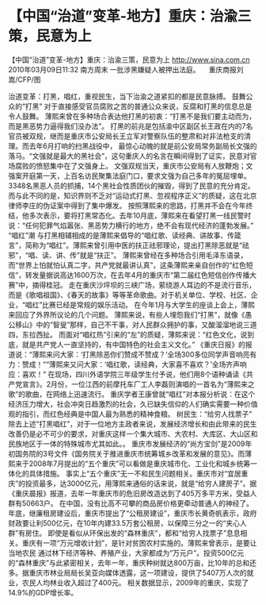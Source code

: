 # 【中国“治道”变革-地方】重庆：治渝三策，民意为上

【中国“治道”变革-地方】重庆：治渝三策，民意为上
http://www.sina.com.cn  2010年03月09日11:32  南方周末
一批涉黑嫌疑人被押出法庭。 　重庆商报刘嵩/CFP/图

治道变革：打黑，唱红，重视民生，当下治渝之道紧扣的都是民意脉搏。
鼓舞公众的“打黑”
对于直接感受官员腐败之苦的普通公众来说，反腐和打黑的信息总是令人鼓舞。
薄熙来曾在多种场合表达他打黑的初衷：“打黑不是我们要主动而为，而是黑恶势力逼得我们没办法”。
打黑的前兆是包括渝中区副区长王政在内的7名官员被双规，继而是重庆市公安局长王立军对警察队伍的整肃和对非法枪支的清理。而去年6月打响的扫黑战役中， 最惊心动魄的就是前公安局常务副局长文强的落马。“文强就是最大的黑社会”，这句重庆人的名言在瞬间得到了证实，民意对官场腐败的愤怒集中在了文强身上。 文强双规当天，重庆市公安局有人放鞭炮；文强案开庭第一天，上百名访民聚集法庭门口，要求文强为自己多年的冤屈埋单。
3348名黑恶人员的抓捕，14个黑社会性质团伙的摧毁，得到了民意的充分肯定。而与此不同的是，知识界则不乏对“运动式打黑、忽视程序正义”的质疑，这在北京律师李庄的伪证案中得到了集中爆发。
按照薄熙来的思路，打黑并不会在今年终结，他多次表示，要将打黑常态化。去年10月底，薄熙来在看望打黑一线民警时说：“任何犯罪气焰嚣张、黑恶势力横行的地方，绝不会有现代经济的蓬勃发展。”
“唱红”潮
与打黑相辅相成的是薄熙来倡导的“唱红歌、读经典、讲故事、传箴言”，简称为“唱红”。薄熙来曾引用中医的扶正祛邪理论，提出打黑除恶就是“祛邪”，“唱、读、讲、传”就是“扶正”。
薄熙来曾经在多种场合引用毛泽东语录，而“世界上怕就怕认真二字，共产党就最讲认真”，这条薄熙来亲自创作的“红色短信”，转发量据说高达1600万次，在去年4月的重庆市“第二届红色短信创作传播大赛”中，摘得桂冠。
走在重庆沙坪坝的三峡广场，萦绕游人耳边的不是流行音乐，而是《歌唱祖国》、《春天的故事》等等革命歌曲。对于机关单位、学校、社区、企业，“唱红”比赛已经是常规的娱乐活动。
在今年1月与大学生的座谈上会上，薄熙来回应了外界所议论的几个问题。
薄熙来说，有些人埋怨我们“打黑”，就像《愚公移山》中的“智叟”那样，自己不干事，对人民群众拥护的事，又酸溜溜地说三道四，东拉西扯。
而面对“唱红热”引来的“左”的质疑，薄熙来说：“红色文化，说到底，就是共产党人一直坚持的，有中国特色的社会主义文化。”
《重庆日报》的报道说：“薄熙来问大家：‘打黑除恶你们赞成不赞成？’全场300多位同学声音响亮有力：赞成！”“薄熙来又问大家：‘唱红歌，读经典，大家喜不喜欢？’全场齐声响应：喜欢！”
在现场，四川外语学院三年级学生付予说，他们用8个语种诵读《共产党宣言》。2月份，一位江西的前摩托车厂工人李磊则演唱的一首名为“薄熙来之歌”的歌曲，在网络上迅速流行。
重庆学者王康曾就“唱红”对本报分析说：在这个经济压力增大，社会冲突日趋激烈的社会，久已缺失信仰的人们确实需要一种价值观的指引，而红色经典是中国人最为熟悉的精神食粮。
树民生：“给穷人找票子”
除去上述“打黑唱红”，对于一位地方主政者来说，发展经济增长和由此带来的民生改善仍是必不可少的要求，对重庆这样一个集大城市、大农村、大库区、大山区和民族地区于一体的特殊城市尤其如此。。
重庆市发展经济的“尚方宝剑”是2009年初国务院的3号文件《国务院关于推进重庆市统筹城乡改革和发展的意见》。而薄熙来于2008年7月提出的“五个重庆”可以看做是重庆城市化、工业化和城乡统筹一体化的具体措施。
事实上“五个重庆”无一不和民生问题相关。重庆市对“宜居重庆”的投资最多，达3000亿元，用薄熙来通俗的话来说，就是“给穷人建房子”。据《重庆晨报》报道，去年一年重庆市的危旧房改造达到了405万多平方米，受益人群有50663户。
在中国，没有比高不可攀的商品房价格更牵动普通人的神经了。年底，继廉租房建设后，重庆市提出了“公租房建设”，重庆市长黄奇帆表示，政府财政要让利500亿元，在10年内建33.5万套公租房，以保障三分之一的“夹心人群”有房住。
即使是看似从环保出发的“森林重庆”，都和“给穷人找票子”息息相关。重庆有一项“万元增收计划”，是针对贫困农村实施的。薄熙来曾表示，是要让当地农民 通过林下经济等种、养殖产业，大家都成为“万元户”。投资500亿元的“森林重庆”与此紧密相关，去年一年，重庆种树就达800万亩，比10年的总和还 多。据重庆市林业局局长吴亚向媒体透露，这一项建设，提供了5407万人次的就业，农民人均林业收入超过了400元。
相关数据显示，2009年的重庆，实现了14.9%的GDP增长率。

